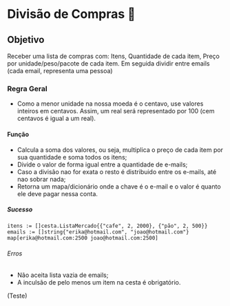 # Divisão de Compras 🛒

## Objetivo
Receber uma lista de compras com: Itens, Quantidade de cada item, Preço por unidade/peso/pacote de cada item.
Em seguida dividir entre emails (cada email, representa uma pessoa)


### Regra Geral
- Como a menor unidade na nossa moeda é o centavo, use valores inteiros em centavos. Assim, um real será representado por 100 (cem centavos é igual a um real).


#### Função
- Calcula a soma dos valores, ou seja, multiplica o preço de cada item por sua quantidade e soma todos os itens;
- Divide o valor de forma igual entre a quantidade de e-mails;
- Caso a divisão nao for exata o resto é distribuido entre os e-mails, até nao sobrar nada;
- Retorna um mapa/dicionário onde a chave é o e-mail e o valor é quanto ele deve pagar nessa conta.


##### Sucesso 
    itens := []cesta.ListaMercado{{"cafe", 2, 2000}, {"pão", 2, 500}}
	emails := []string{"erika@hotmail.com", "joao@hotmail.com"}
    map[erika@hotmail.com:2500 joao@hotmail.com:2500]


###### Erros
- Não aceita lista vazia de emails;
- A inculsão de pelo menos um item na cesta é obrigatório.

(Teste)

